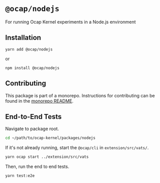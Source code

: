# `@ocap/nodejs`

For running Ocap Kernel experiments in a Node.js environment

## Installation

`yarn add @ocap/nodejs`

or

`npm install @ocap/nodejs`

## Contributing

This package is part of a monorepo. Instructions for contributing can be found in the [monorepo README](https://github.com/MetaMask/ocap-kernel#readme).

## End-to-End Tests

Navigate to package root.

```sh
cd ~/path/to/ocap-kernel/packages/nodejs
```

If it's not already running, start the `@ocap/cli` in `extension/src/vats/`.

```sh
yarn ocap start ../extension/src/vats
```

Then, run the end to end tests.

```sh
yarn test:e2e
```
